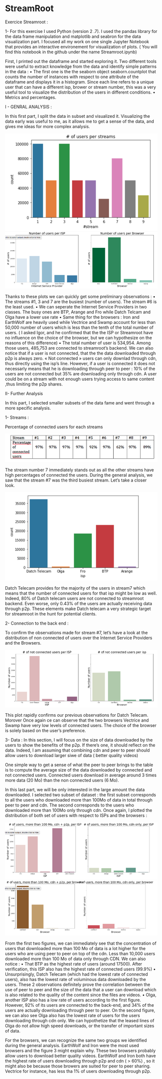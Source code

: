 # StreamRoot

Exercice Streamroot :

1- For this exercise I used Python (version 2 .7).  I used the pandas library for the data frame manipulation and matplotlib and seabron for the data visualization part. I focused all my work on one single Jupyter Notebook that provides an interactive environement for visualization of plots. ( You will find this notebook in the github under the name Streamroot.ipynb)

First, I printed out the dataframe and started exploring it. Two different tools were useful to extract knowledge from the data and identify simple patterns in the data :
•	The first one is the the seaborn object seaborn.countplot that counts the number of instances with respect to one attribute of the dataframe and displays it in a histogram. Since each line refers to a unique user that can have a different isp, brower or stream number, this was a very useful tool to visualize the distribution of the users in different conditions.
•	Metrics and percentages.

I - GENRAL ANALYSIS :

In this first part, I split the data in subset and visualized it. Visualizing the data early was useful  to me, as it allows me to get a sense of the data, and gives me ideas  for more complex analysis.

![Figure1](/figure1.png)
![Figure1](/figure2.png)

Thanks to these plots we can quickly get some preliminary observations :
•	The streams #1, 3 and 7 are the busiest (number of users). The stream #6 is the least used.
•	We can seperate the Internet Service Providers in two classes. The busy ones are BTP, Arange and Fro while Datch Telcam and Olga have a lower use rate
•	Same thing for the browsers : Iron and EarthWolf are heavily used while Vectrice and Swamp account for less than 50,000 number of users which is less than the tenth of the total number of users. ( I asked Igor, and he confirmed that the the ISP or Streamroot have no influence on the choice of the browser, but we can hypothesize on the reasons of this difference)
•	The total number of user is 534,954. Among those users, 485,753 are connected to streamroot’s backend. We can also notice that if a user is not connected, that the the data downloaded through p2p is always zero. « Not connected » users can only downlad through cdn, thus directly using the isp’s line. However, if a user is connected it does not necessarly means that he is downloading through peer to peer : 10% of the users are not connected but 35% are downloading only through cdn. A user could be on a stream with not enough users trying access to same content ,thus limiting the p2p shares.


II- Further Analysis

In this part, I selected smaller subsets of the data fame and went through a more specific analysis.

1-	Streams :

Percentage of connected users for each streams 

![Figure1](/figure3.png)

The stream number 7 immediately stands out as all the other streams have high percentages of connected the users. During the general analysis, we saw that the stream #7 was the third busiest  stream. Let’s take a closer look.

![Figure1](/figure4.png)

Datch Telecam provides for the majority of the users in stream7 which means that the number of connected users for that isp might be low as well. Indeed, 80% of Datch telecam users are not connected to streamroot backend. Even worse, only 0.43% of the users are actually receiving data through p2p. These elements make Datch telecam a very strategic target for streamroot in the hunt for potential clients. 


2-	Connection to the back end :

To confirm the observations made for stream #7, let’s have a look at the distribution of  non connected of users over the Internet Service Providers and the Browsers. 

![Figure1](/figure5.png)

This plot rapidly confirms our previous observations for Datch Telecam. Morover Once again ce can observe that the two browsers Vectrice and Swamp have very low levels of connected users. The choice of the browser is solely based on the user’s preference.


3-	Data :
In this section,  I will focus on the size of data downloaded by the users to show the benefits of the p2p. If there’s one, it should reflect on the data. Indeed, I am assuming that combining cdn and peer to peer should allow users to download larger siwe of data ( better quality videos)

One simple way to get a sense of what the peer to peer brings to the table is to compute the average size of the data downloaded by connected and not connected users. Connected users download in average around 3 times more data (20 Mo) than the non connected users (6 Mo). 

In this last part, we will be only interested in the large amount the data downloaded. I selected two subset of dataset : the first subset corresponds to all the users who downloaded more than 100Mo of data in total through peer to peer and cdn. The second corresponds to the users who downloaded more than 100Mo only through cdn. Once again, I plotted the distribution of both set of users with respect to ISPs and the browsers :


![Figure1](/figure6.png)
![Figure1](/figure7.png)

From the first two figures, we can immediately see that the concentration of users that downloaded more than 100 Mo of data is a lot higher for the users who are using peer to peer on top of the cdn. Less than 10,000 users downloaded more than 100 Mo of data only through CDN.  We can also notice :
•	That BTP as the highest rate of users (around 17500). After verification, this ISP also has the highest rate of connected users (99.9%)
•	Unsurprisingly, Datch Telecam (which had the lowest rate of connected users), also has the lowest rate of voluminous data downloaded by the users. 
These 2 observations definitely prove the correlation between the use of peer to peer and the size of the data that a user can download which is also related to the quality of the content since the files are videos.
•	Olga, another ISP also has a low rate of users according to the first figure. However, 92% of its users are connected to the back-end, and 34% of the users are actually downloading through peer to peer. On the second figure, we can also see Olga also has the lowest rate of users for the users downloading through cdn only. We can hypothetize that the leased lines of Olga do not allow high speed downloads, or the transfer of important sizes of data.

For the browsers, we can recognize the same two groups we identified during the general analysis. EarthWolf and Iron were the most used browsers and the figure 3 might explain why. These two browsers probably allow users to download better quality videos. EarthWolf and Iron both have the highest rate of users downloading through p2p and cdn ( > 60%) , so it might also be because those browers are suited for peer to peer sharing. Vectrice for instance, has less tha 1% of users downloading through p2p. 





